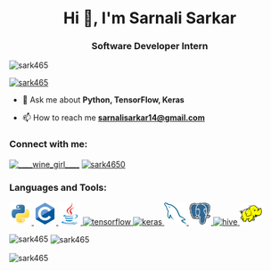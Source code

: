 <h1 align="center">Hi 👋, I'm Sarnali Sarkar</h1>
<h3 align="center">Software Developer Intern</h3>

<p align="left"> <img src="https://komarev.com/ghpvc/?username=sark465&label=Profile%20views&color=0e75b6&style=flat" alt="sark465" /> </p>

<p align="left"> <a href="https://github.com/ryo-ma/github-profile-trophy"><img src="https://github-profile-trophy.vercel.app/?username=sark465" alt="sark465" /></a> </p>

- 💬 Ask me about **Python, TensorFlow, Keras**

- 📫 How to reach me **[sarnalisarkar14@gmail.com](mailto:sarnalisarkar14@gmail.com)**

<h3 align="left">Connect with me:</h3>
<p align="left">
<a href="https://www.instagram.com/____wine_girl____/" target="blank"><img align="center" src="https://raw.githubusercontent.com/rahuldkjain/github-profile-readme-generator/master/src/images/icons/Social/instagram.svg" alt="____wine_girl____" height="30" width="40" /></a>
<a href="https://www.linkedin.com/in/sark4650/" target="blank"><img align="center" src="https://raw.githubusercontent.com/rahuldkjain/github-profile-readme-generator/master/src/images/icons/Social/linked-in-alt.svg" alt="sark4650" height="30" width="40" /></a>
</p>

<h3 align="left">Languages and Tools:</h3>
<p align="left"> 
<!-- Programming Languages -->
  <a href="https://www.python.org" target="_blank" rel="noreferrer">
    <img src="https://raw.githubusercontent.com/devicons/devicon/master/icons/python/python-original.svg" alt="python" width="40" height="40"/>
  </a>
  <a href="https://devdocs.io/c/" target="_blank" rel="noreferrer">
    <img src="https://raw.githubusercontent.com/devicons/devicon/master/icons/c/c-original.svg" alt="c" width="40" height="40"/>
  </a>
  <a href="https://www.java.com/" target="_blank" rel="noreferrer">
    <img src="https://raw.githubusercontent.com/devicons/devicon/master/icons/java/java-original.svg" alt="java" width="40" height="40"/>
  </a>

  <!-- AI/ML Tools -->
  <a href="https://www.tensorflow.org/" target="_blank" rel="noreferrer">
    <img src="https://www.vectorlogo.zone/logos/tensorflow/tensorflow-icon.svg" alt="tensorflow" width="40" height="40"/>
  </a>
  <a href="https://keras.io/" target="_blank" rel="noreferrer">
    <img src="https://keras.io/img/logo.png" alt="keras" width="40" height="40"/>
  </a>

  <!-- Databases -->
  <a href="https://www.mysql.com/" target="_blank" rel="noreferrer">
    <img src="https://raw.githubusercontent.com/devicons/devicon/master/icons/mysql/mysql-original.svg" alt="mysql" width="40" height="40"/>
  </a>
  <a href="https://www.postgresql.org/" target="_blank" rel="noreferrer">
    <img src="https://raw.githubusercontent.com/devicons/devicon/master/icons/postgresql/postgresql-original.svg" alt="sql" width="40" height="40"/>
  </a>
  <a href="https://hive.apache.org/" target="_blank" rel="noreferrer">
    <img src="https://upload.wikimedia.org/wikipedia/commons/thumb/5/54/Apache_Hive_logo.svg/1280px-Apache_Hive_logo.svg.png" alt="hive" width="40" height="40"/>
  </a>
  <a href="https://hadoop.apache.org/" target="_blank" rel="noreferrer">
    <img src="https://raw.githubusercontent.com/devicons/devicon/master/icons/hadoop/hadoop-original.svg" alt="hadoop" width="40" height="40"/>
  </a>
</p>

<p><img align="left" src="https://github-readme-stats.vercel.app/api/top-langs?username=sark465&show_icons=true&locale=en&layout=compact" alt="sark465" /></p>

<p>&nbsp;<img align="center" src="https://github-readme-stats.vercel.app/api?username=sark465&show_icons=true&locale=en" alt="sark465" /></p>

<p><img align="center" src="https://github-readme-streak-stats.herokuapp.com/?user=sark465&" alt="sark465" /></p>
